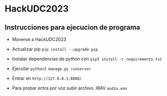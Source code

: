 # HackUDC2023

## Instrucciones para ejecucion de programa

- Moverse a HackUDC2023
- Actualizar pip `pip install --upgrade pip`
- Instalar dependencias de python con `pip3 install -r requirements.txt`
- Ejecutar `python3 manage.py runserver`
- Entrar en `http://127.0.0.1:8080/`


- Para probar entra por voz subir archivo .WAV `audio.wav`
